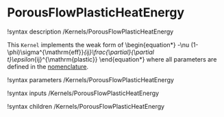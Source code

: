 # PorousFlowPlasticHeatEnergy
!syntax description /Kernels/PorousFlowPlasticHeatEnergy

This `Kernel` implements the weak form of
\begin{equation*}
  -\nu (1-\phi)\sigma^{\mathrm{eff}}_{ij}\frac{\partial}{\partial t}\epsilon_{ij}^{\mathrm{plastic}}
\end{equation*}
where all parameters are defined in the [nomenclature](/porous_flow/nomenclature.md).

!syntax parameters /Kernels/PorousFlowPlasticHeatEnergy

!syntax inputs /Kernels/PorousFlowPlasticHeatEnergy

!syntax children /Kernels/PorousFlowPlasticHeatEnergy
